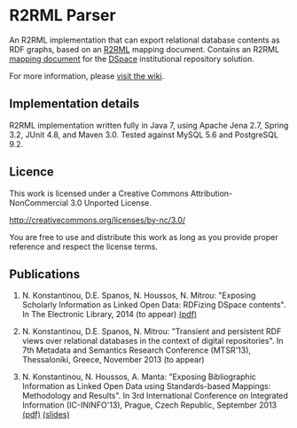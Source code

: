 # R2RML Parser

An R2RML implementation that can export relational database contents as RDF graphs, based on an [R2RML](http://www.w3.org/TR/r2rml/) mapping document. Contains an R2RML [mapping document](https://github.com/nkons/r2rml-parser/blob/master/dspace/dspace-mapping.rdf) for the [DSpace](http://www.dspace.org/) institutional repository solution.

For more information, please [visit the wiki](https://github.com/nkons/r2rml-parser/wiki).

## Implementation details

R2RML implementation written fully in Java 7, using Apache Jena 2.7, Spring 3.2, JUnit 4.8, and Maven 3.0. Tested against MySQL 5.6 and PostgreSQL 9.2.

## Licence

This work is licensed under a Creative Commons Attribution-NonCommercial 3.0 Unported License.

http://creativecommons.org/licenses/by-nc/3.0/

You are free to use and distribute this work as long as you provide proper reference and respect the license terms.

## Publications

1. N. Konstantinou, D.E. Spanos, N. Houssos, N. Mitrou: "Exposing Scholarly Information as Linked Open Data: RDFizing DSpace contents". In The Electronic Library, 2014 (to appear) [(pdf)](http://www.cn.ntua.gr/~nkons/r2rml_parser-2014_post_peer-review.pdf)

1. N. Konstantinou, D.E. Spanos, N. Mitrou: "Transient and persistent RDF views over relational databases in the context of digital repositories". In 7th Metadata and Semantics Research Conference (MTSR'13), Thessaloniki, Greece, November 2013 (to appear)

1. N. Konstantinou, N. Houssos, A. Manta: "Exposing Bibliographic Information as Linked Open Data using Standards-based Mappings: Methodology and Results". In 3rd International Conference on Integrated Information (IC-ININFO'13), Prague, Czech Republic, September 2013 [(pdf)](http://www.cn.ntua.gr/~nkons/konstantinou_icininfo2013.pdf) [(slides)](http://www.slideshare.net/nkons/exposing-bibliographic-information-as-linked-open-data-using-standardsbased-mappings-methodology-and-results)
